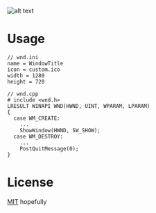 ![alt text](https://repository-images.githubusercontent.com/197114287/6509fe00-a804-11e9-829c-e87bcc9644dc "Pyro Logo")

# Usage
``` 
// wnd.ini
name = WindowTitle
icon = custom.ico
width = 1280
height = 720
``` 

``` 
// wnd.cpp
# include <wnd.h>
LRESULT WINAPI WND(HWND, UINT, WPARAM, LPARAM)
{
  case WM_CREATE:
    ...
    ShowWindow(HWND, SW_SHOW);
  case WM_DESTROY:
    ...
    PostQuitMessage(0);
}
```

# License
[MIT](https://choosealicense.com/licenses/mit/) hopefully
